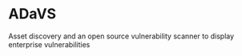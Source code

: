 # ADaVS
Asset discovery and an open source vulnerability scanner to display enterprise vulnerabilities
